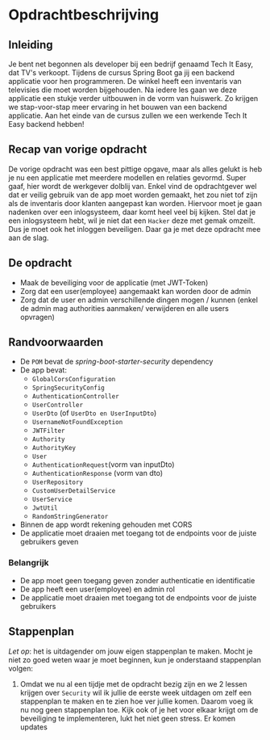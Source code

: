 # Opdrachtbeschrijving

## Inleiding

Je bent net begonnen als developer bij een bedrijf genaamd Tech It Easy, dat TV's verkoopt. Tijdens de cursus Spring Boot ga jij een backend applicatie voor hen programmeren. De winkel heeft een inventaris van televisies die moet worden bijgehouden. Na iedere les gaan we deze applicatie een stukje verder uitbouwen in de vorm van huiswerk. Zo krijgen we stap-voor-stap meer ervaring in het bouwen van een backend applicatie. Aan het einde van de cursus zullen we een werkende Tech It Easy backend hebben!

## Recap van vorige opdracht

De vorige opdracht was een best pittige opgave, maar als alles gelukt is heb je nu een applicatie met meerdere modellen en relaties gevormd. Super gaaf, hier wordt de werkgever dolblij van. Enkel vind de opdrachtgever wel dat er veilig gebruik van de app moet worden gemaakt, het zou niet tof zijn als de inventaris door klanten aangepast kan worden. Hiervoor moet je gaan nadenken over een inlogsysteem, daar komt heel veel bij kijken. Stel dat je een inlogsysteem hebt, wil je niet dat een `Hacker` deze met gemak omzeilt. Dus je moet ook het inloggen beveiligen. Daar ga je met deze opdracht mee aan de slag. 
 
 ## De opdracht
 - Maak de beveiliging voor de applicatie (met JWT-Token)
 - Zorg dat een user(employee) aangemaakt kan worden door de admin
 - Zorg dat de user en admin verschillende dingen mogen / kunnen (enkel de admin mag authorities aanmaken/ verwijderen en alle users opvragen)
 
## Randvoorwaarden

- De `POM` bevat de _spring-boot-starter-security_ dependency
- De app bevat:
  - `GlobalCorsConfiguration`
  - `SpringSecurityConfig`
  - `AuthenticationController`
  - `UserController`
  - `UserDto` (of `UserDto en UserInputDto`)
  - `UsernameNotFoundException`
  - `JWTFilter`
  - `Authority`
  - `AuthorityKey`
  - `User`
  - `AuthenticationRequest`(vorm van inputDto)
  - `AuthenticationResponse` (vorm van dto)
  - `UserRepository`
  - `CustomUserDetailService`
  - `UserService`
  - `JwtUtil`
  - `RandomStringGenerator`
- Binnen de app wordt rekening gehouden met CORS
- De applicatie moet draaien met toegang tot de endpoints voor de juiste gebruikers geven

### Belangrijk
- De app moet geen toegang geven zonder authenticatie en identificatie
- De app heeft een user(employee) en admin rol
- De applicatie moet draaien met toegang tot de endpoints voor de juiste gebruikers

## Stappenplan
_Let op_: het is uitdagender om jouw eigen stappenplan te maken. Mocht je niet zo goed weten waar je moet beginnen, kun je onderstaand stappenplan volgen:
1. Omdat we nu al een tijdje met de opdracht bezig zijn en we 2 lessen krijgen over `Security` wil ik jullie de eerste week uitdagen om zelf een stappenplan te maken en te zien hoe ver jullie komen. Daarom voeg ik nu nog geen stappenplan toe. Kijk ook of je het voor elkaar krijgt om de beveiliging te implementeren, lukt het niet geen stress. Er komen updates
